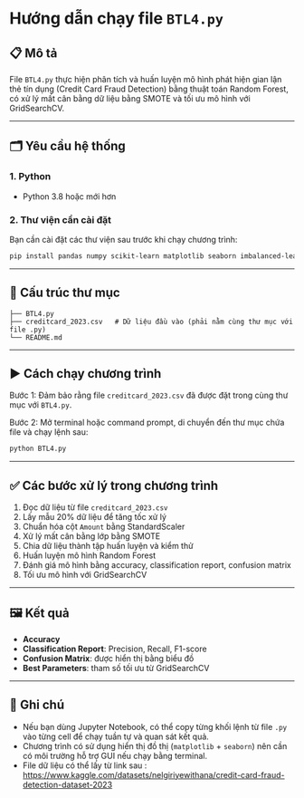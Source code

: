
# Hướng dẫn chạy file `BTL4.py`

## 📋 Mô tả
File `BTL4.py` thực hiện phân tích và huấn luyện mô hình phát hiện gian lận thẻ tín dụng (Credit Card Fraud Detection) bằng thuật toán Random Forest, có xử lý mất cân bằng dữ liệu bằng SMOTE và tối ưu mô hình với GridSearchCV.

---

## 🗂 Yêu cầu hệ thống

### 1. Python
- Python 3.8 hoặc mới hơn

### 2. Thư viện cần cài đặt

Bạn cần cài đặt các thư viện sau trước khi chạy chương trình:

```bash
pip install pandas numpy scikit-learn matplotlib seaborn imbalanced-learn
```

---

## 📁 Cấu trúc thư mục

```
├── BTL4.py
├── creditcard_2023.csv   # Dữ liệu đầu vào (phải nằm cùng thư mục với file .py)
└── README.md
```

---

## ▶️ Cách chạy chương trình

Bước 1: Đảm bảo rằng file `creditcard_2023.csv` đã được đặt trong cùng thư mục với `BTL4.py`.

Bước 2: Mở terminal hoặc command prompt, di chuyển đến thư mục chứa file và chạy lệnh sau:

```bash
python BTL4.py
```

---

## ✅ Các bước xử lý trong chương trình

1. Đọc dữ liệu từ file `creditcard_2023.csv`
2. Lấy mẫu 20% dữ liệu để tăng tốc xử lý
3. Chuẩn hóa cột `Amount` bằng StandardScaler
4. Xử lý mất cân bằng lớp bằng SMOTE
5. Chia dữ liệu thành tập huấn luyện và kiểm thử
6. Huấn luyện mô hình Random Forest
7. Đánh giá mô hình bằng accuracy, classification report, confusion matrix
8. Tối ưu mô hình với GridSearchCV

---

## 🖼 Kết quả

- **Accuracy**
- **Classification Report**: Precision, Recall, F1-score
- **Confusion Matrix**: được hiển thị bằng biểu đồ
- **Best Parameters**: tham số tối ưu từ GridSearchCV

---

## 📝 Ghi chú

- Nếu bạn dùng Jupyter Notebook, có thể copy từng khối lệnh từ file `.py` vào từng cell để chạy tuần tự và quan sát kết quả.
- Chương trình có sử dụng hiển thị đồ thị (`matplotlib` + `seaborn`) nên cần có môi trường hỗ trợ GUI nếu chạy bằng terminal.
- File dữ liệu có thể lấy từ link sau : https://www.kaggle.com/datasets/nelgiriyewithana/credit-card-fraud-detection-dataset-2023
